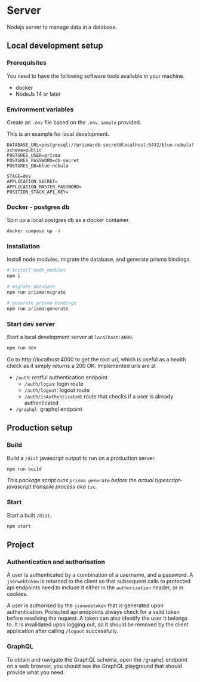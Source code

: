 # Server

Nodejs server to manage data in a database.

## Local development setup

### Prerequisites

You need to have the following software tools available in your machine.

- docker
- NodeJs 14 or later

### Environment variables

Create an `.env` file based on the `.env.sample` provided.

This is an example for local development.

```text
DATABASE_URL=postgresql://prisma:db-secret@localhost:5432/blue-nebula?schema=public
POSTGRES_USER=prisma
POSTGRES_PASSWORD=db-secret
POSTGRES_DB=blue-nebula

STAGE=dev
APPLICATION_SECRET=
APPLICATION_MASTER_PASSWORD=
POSITION_STACK_API_KEY=
```

### Docker - postgres db

Spin up a local postgres db as a docker container.

```sh
docker compose up -d
```

### Installation

Install node modules, migrate the database, and generate prisma bindings.

```sh
# install node_modules
npm i

# migrate database
npm run prisma:migrate

# generate prisma bindings
npm run prisma:generate
```

### Start dev server

Start a local development server at `localhost:4000`.

```sh
npm run dev
```

Go to http://localhost:4000 to get the root url, which is useful as a health check as it simply returns a 200 OK. Implemented urls are at

- `/auth`: restful authentication endpoint
  - `/auth/login`: login route
  - `/auth/logout`: logout route
  - `/auth/isAuthenticated`: route that checks if a user is already authenticated
- `/graphql`: graphql endpoint

## Production setup

### Build

Build a `/dist` javascript output to run on a production server.

```sh
npm run build
```

_This package script runs `prisma generate` before the actual typescript-javascript transpile process aka `tsc`._

### Start

Start a built `/dist`.

```sh
npm start
```

## Project

### Authentication and authorisation

A user is authenticated by a combination of a username, and a password. A `jsonwebtoken` is returned to the client so that subsequent calls to protected api endpoints need to include it either in the `authorization` header, or in cookies.

A user is authorised by the `jsonwebtoken` that is generated upon authentication. Protected api endpoints always check for a valid token before resolving the request. A token can also identify the user it belongs to. It is invalidated upon logging out, so it should be removed by the client application after calling `/logout` successfully.

### GraphQL

To obtain and navigate the GraphQL schema, open the `/graphql` endpoint on a web browser, you should see the GraphQL playground that should provide what you need.
